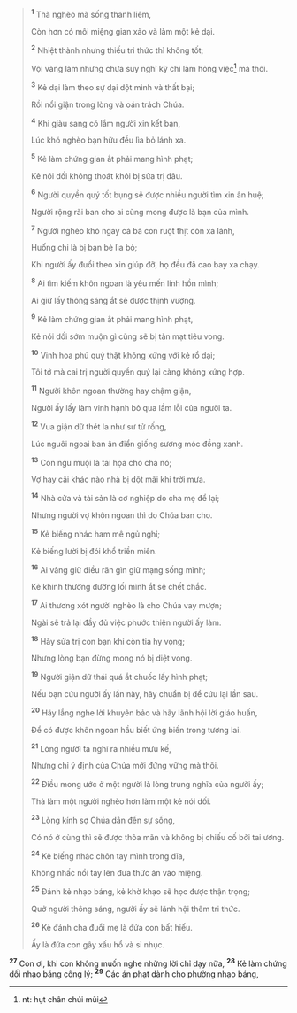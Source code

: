 > <sup><b>1</b></sup> Thà nghèo mà sống thanh liêm,
>
> Còn hơn có môi miệng gian xảo và làm một kẻ dại.
>
> <sup><b>2</b></sup> Nhiệt thành nhưng thiếu tri thức thì không tốt;
>
> Vội vàng làm nhưng chưa suy nghĩ kỹ chỉ làm hỏng việc[^1-b0b3fabe-0bbe-44ed-a2ce-fbc8eccd0971] mà thôi.
>
> <sup><b>3</b></sup> Kẻ dại làm theo sự dại dột mình và thất bại;
>
> Rồi nổi giận trong lòng và oán trách Chúa.
>
> <sup><b>4</b></sup> Khi giàu sang có lắm người xin kết bạn,
>
> Lúc khó nghèo bạn hữu đều lìa bỏ lánh xa.
>
> <sup><b>5</b></sup> Kẻ làm chứng gian ắt phải mang hình phạt;
>
> Kẻ nói dối không thoát khỏi bị sửa trị đâu.
>
> <sup><b>6</b></sup> Người quyền quý tốt bụng sẽ được nhiều người tìm xin ân huệ;
>
> Người rộng rãi ban cho ai cũng mong được là bạn của mình.
>
> <sup><b>7</b></sup> Người nghèo khó ngay cả bà con ruột thịt còn xa lánh,
>
> Huống chi là bị bạn bè lìa bỏ;
>
> Khi người ấy đuổi theo xin giúp đỡ, họ đều đã cao bay xa chạy.
>
> <sup><b>8</b></sup> Ai tìm kiếm khôn ngoan là yêu mến linh hồn mình;
>
> Ai giữ lấy thông sáng ắt sẽ được thịnh vượng.
>
> <sup><b>9</b></sup> Kẻ làm chứng gian ắt phải mang hình phạt,
>
> Kẻ nói dối sớm muộn gì cũng sẽ bị tàn mạt tiêu vong.
>
> <sup><b>10</b></sup> Vinh hoa phú quý thật không xứng với kẻ rồ dại;
>
> Tôi tớ mà cai trị người quyền quý lại càng không xứng hợp.
>
> <sup><b>11</b></sup> Người khôn ngoan thường hay chậm giận,
>
> Người ấy lấy làm vinh hạnh bỏ qua lầm lỗi của người ta.
>
> <sup><b>12</b></sup> Vua giận dữ thét la như sư tử rống,
>
> Lúc nguôi ngoai ban ân điển giống sương móc đồng xanh.
>
> <sup><b>13</b></sup> Con ngu muội là tai họa cho cha nó;
>
> Vợ hay cãi khác nào nhà bị dột mãi khi trời mưa.
>
> <sup><b>14</b></sup> Nhà cửa và tài sản là cơ nghiệp do cha mẹ để lại;
>
> Nhưng người vợ khôn ngoan thì do Chúa ban cho.
>
> <sup><b>15</b></sup> Kẻ biếng nhác ham mê ngủ nghỉ;
>
> Kẻ biếng lười bị đói khổ triền miên.
>
> <sup><b>16</b></sup> Ai vâng giữ điều răn gìn giữ mạng sống mình;
>
> Kẻ khinh thường đường lối mình ắt sẽ chết chắc.
>
> <sup><b>17</b></sup> Ai thương xót người nghèo là cho Chúa vay mượn;
>
> Ngài sẽ trả lại đầy đủ việc phước thiện người ấy làm.
>
> <sup><b>18</b></sup> Hãy sửa trị con bạn khi còn tia hy vọng;
>
> Nhưng lòng bạn đừng mong nó bị diệt vong.
>
> <sup><b>19</b></sup> Người giận dữ thái quá ắt chuốc lấy hình phạt;
>
> Nếu bạn cứu người ấy lần này, hãy chuẩn bị để cứu lại lần sau.
>
> <sup><b>20</b></sup> Hãy lắng nghe lời khuyên bảo và hãy lãnh hội lời giáo huấn,
>
> Ðể có được khôn ngoan hầu biết ứng biến trong tương lai.
>
> <sup><b>21</b></sup> Lòng người ta nghĩ ra nhiều mưu kế,
>
> Nhưng chỉ ý định của Chúa mới đứng vững mà thôi.
>
> <sup><b>22</b></sup> Ðiều mong ước ở một người là lòng trung nghĩa của người ấy;
>
> Thà làm một người nghèo hơn làm một kẻ nói dối.
>
> <sup><b>23</b></sup> Lòng kính sợ Chúa dẫn đến sự sống,
>
> Có nó ở cùng thì sẽ được thỏa mãn và không bị chiếu cố bởi tai ương.
>
> <sup><b>24</b></sup> Kẻ biếng nhác chôn tay mình trong dĩa,
>
> Không nhấc nổi tay lên đưa thức ăn vào miệng.
>
> <sup><b>25</b></sup> Ðánh kẻ nhạo báng, kẻ khờ khạo sẽ học được thận trọng;
>
> Quở người thông sáng, người ấy sẽ lãnh hội thêm tri thức.
>
> <sup><b>26</b></sup> Kẻ đánh cha đuổi mẹ là đứa con bất hiếu.
>
> Ấy là đứa con gây xấu hổ và sỉ nhục.

<sup><b>27</b></sup> Con ơi, khi con không muốn nghe những lời chỉ dạy nữa, <sup><b>28</b></sup> Kẻ làm chứng dối nhạo báng công lý; <sup><b>29</b></sup> Các án phạt dành cho phường nhạo báng,

[^1-b0b3fabe-0bbe-44ed-a2ce-fbc8eccd0971]: nt: hụt chân chúi mũi
